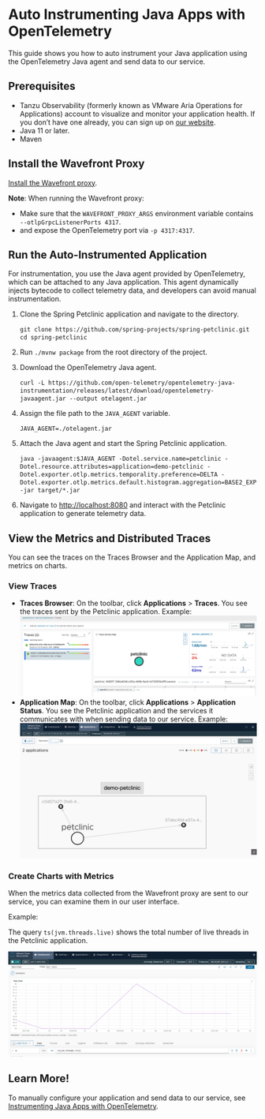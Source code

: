 # Auto Instrumenting Java Apps with OpenTelemetry

This guide shows you how to auto instrument your Java application using the OpenTelemetry Java agent and send data to our service. 

## Prerequisites

* Tanzu Observability (formerly known as VMware Aria Operations for Applications) account to visualize and monitor your application health. If you don’t have one already, you can sign up on [our website](https://www.vmware.com/products/tanzu_observability.html). 
* Java 11 or later.
* Maven

## Install the Wavefront Proxy

[Install the Wavefront proxy](http://docs.wavefront.com/proxies_installing.html#install-a-proxy).

**Note**: When running the Wavefront proxy:
* Make sure that the `WAVEFRONT_PROXY_ARGS` environment variable contains `--otlpGrpcListenerPorts 4317`.
* and expose the OpenTelemetry port via `-p 4317:4317`.

## Run the Auto-Instrumented Application

For instrumentation, you use the Java agent provided by OpenTelemetry, which can be attached to any Java application. This agent dynamically injects bytecode to collect telemetry data, and developers can avoid manual instrumentation. 

1. Clone the Spring Petclinic application and navigate to the directory.
    ```
    git clone https://github.com/spring-projects/spring-petclinic.git
    cd spring-petclinic
    ```

1. Run `./mvnw package` from the root directory of the project.
1. Download the OpenTelemetry Java agent.
    ```
    curl -L https://github.com/open-telemetry/opentelemetry-java-instrumentation/releases/latest/download/opentelemetry-javaagent.jar --output otelagent.jar
    ```
1. Assign the file path to the `JAVA_AGENT` variable.
    ```
    JAVA_AGENT=./otelagent.jar
    ```
1. Attach the Java agent and start the Spring Petclinic application.
    ```
    java -javaagent:$JAVA_AGENT -Dotel.service.name=petclinic -Dotel.resource.attributes=application=demo-petclinic -Dotel.exporter.otlp.metrics.temporality.preference=DELTA -Dotel.exporter.otlp.metrics.default.histogram.aggregation=BASE2_EXPONENTIAL_BUCKET_HISTOGRAM -jar target/*.jar
    ```

1. Navigate to [http://localhost:8080](http://localhost:8080) and interact with the Petclinic application to generate telemetry data.

## View the Metrics and Distributed Traces

You can see the traces on the Traces Browser and the Application Map, and metrics on charts.

### View Traces

* **Traces Browser**: On the toolbar, click **Applications** > **Traces**. You see the traces sent by the Petclinic application.
    Example:
    ![A screenshot showing the Traces Browser with the traces that were sent from the Petclinic application.](images/java_auto_instrumentation_traces_browser.png)
* **Application Map**: On the toolbar, click **Applications** > **Application Status**. You see the Petclinic application and the services it communicates with when sending data to our service.
    Example:
    ![A screenshot showing the Application Map with the Petclinic application.](images/java_auto_instrumentation_application_map.png)

### Create Charts with Metrics

When the metrics data collected from the Wavefront proxy are sent to our service, you can examine them in our user interface.

Example:

The query `ts(jvm.threads.live)` shows the total number of live threads in the Petclinic application.

![A screenshot showing the chart data when you query for ts(jvm.threads.live).](images/java_auto_instrumentation_metrics_chart.png)

## Learn More!

To manually configure your application and send data to our service, see [Instrumenting Java Apps with OpenTelemetry](https://github.com/wavefrontHQ/opentelemetry-examples/tree/master/java-example/otel-collector#instrumenting-java-apps-with-opentelemetry).